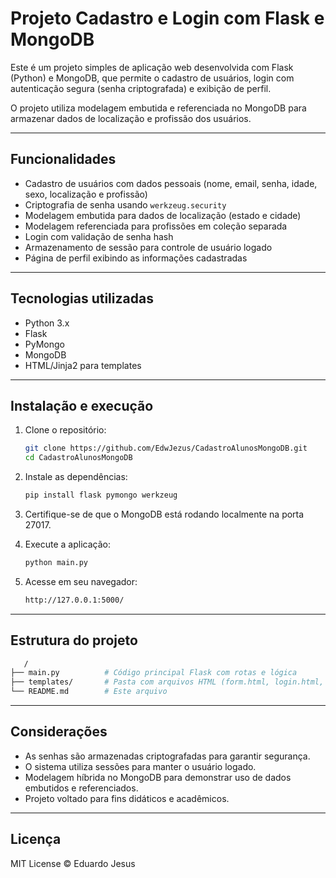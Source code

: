 # Projeto Cadastro e Login com Flask e MongoDB

Este é um projeto simples de aplicação web desenvolvida com Flask (Python) e MongoDB, que permite o cadastro de usuários, login com autenticação segura (senha criptografada) e exibição de perfil.

O projeto utiliza modelagem embutida e referenciada no MongoDB para armazenar dados de localização e profissão dos usuários.

---

## Funcionalidades

- Cadastro de usuários com dados pessoais (nome, email, senha, idade, sexo, localização e profissão)  
- Criptografia de senha usando `werkzeug.security`  
- Modelagem embutida para dados de localização (estado e cidade)  
- Modelagem referenciada para profissões em coleção separada  
- Login com validação de senha hash  
- Armazenamento de sessão para controle de usuário logado  
- Página de perfil exibindo as informações cadastradas  

---

## Tecnologias utilizadas

- Python 3.x  
- Flask  
- PyMongo  
- MongoDB  
- HTML/Jinja2 para templates  

---

## Instalação e execução

1. Clone o repositório:  
   ```bash
   git clone https://github.com/EdwJezus/CadastroAlunosMongoDB.git
   cd CadastroAlunosMongoDB
   ```

2. Instale as dependências: 
   ```bash
   pip install flask pymongo werkzeug
   ```

3. Certifique-se de que o MongoDB está rodando localmente na porta 27017.

4. Execute a aplicação:  
   ```bash
   python main.py
   ```

5. Acesse em seu navegador:
   ```bash
   http://127.0.0.1:5000/
   ```

---

## Estrutura do projeto

   ```bash
      /
   ├── main.py          # Código principal Flask com rotas e lógica
   ├── templates/       # Pasta com arquivos HTML (form.html, login.html, perfil.html)
   └── README.md        # Este arquivo
   ```

---

## Considerações

- As senhas são armazenadas criptografadas para garantir segurança.
- O sistema utiliza sessões para manter o usuário logado.
- Modelagem híbrida no MongoDB para demonstrar uso de dados embutidos e referenciados.
- Projeto voltado para fins didáticos e acadêmicos.

---

## Licença

MIT License © Eduardo Jesus
